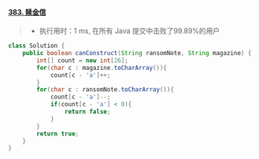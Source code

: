 #### [383. 赎金信](https://leetcode-cn.com/problems/ransom-note/)

> - 执行用时：1 ms, 在所有 Java 提交中击败了99.89%的用户

```java
class Solution {
    public boolean canConstruct(String ransomNote, String magazine) {
        int[] count = new int[26];
        for(char c : magazine.toCharArray()){
            count[c - 'a']++;
        }
        for(char c : ransomNote.toCharArray()){
            count[c - 'a']--;
            if(count[c - 'a'] < 0){
                return false;
            }
        }
        return true;
    }
}
```

